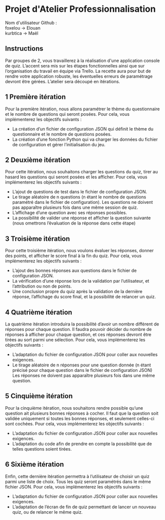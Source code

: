# Projet d'Atelier Professionnalisation

Nom d'utilisateur Github : <br>
foxelou -> Elouan<br>
kurbtica -> Maël

## Instructions

Par groupes de 2, vous travaillerez à la réalisation d'une application console de quiz. L’accent sera mis sur les étapes fonctionnelles ainsi que sur l’organisation du travail en équipe via Trello. La recette aura pour but de rendre votre application robuste, les éventuelles erreurs de paramétrage devront être gérées. L’atelier sera découpé en itérations.

## 1 Première itération
Pour la première itération, nous allons paramétrer le thème du questionnaire et le nombre de questions qui seront posées.
Pour cela, vous implémenterez les objectifs suivants :
- La création d’un fichier de configuration JSON qui définit le thème du questionnaire et le nombre de questions posées.
- La création d’une fonction Python qui va charger les données du fichier de configuration et gérer l’initialisation du jeu.
## 2 Deuxième itération
Pour cette itération, nous souhaitons charger les questions du quiz, tirer au hasard les questions qui seront posées et les afficher.
Pour cela, vous implémenterez les objectifs suivants :
- L’ajout de questions de test dans le fichier de configuration JSON.
- Le tirage aléatoire de n questions (n étant le nombre de questions paramétré dans le fichier de configuration). Les questions ne doivent pas apparaître plusieurs fois dans une même session de quiz.
- L’affichage d’une question avec ses réponses possibles.
- La possibilité de valider une réponse et afficher la question suivante (nous omettrons l’évaluation de la réponse dans cette étape)
## 3 Troisième itération
Pour cette troisième itération, nous voulons évaluer les réponses, donner des points, et afficher le score final à la fin du quiz.
Pour cela, vous implémenterez les objectifs suivants :
- L’ajout des bonnes réponses aux questions dans le fichier de configuration JSON.
- La vérification d’une réponse lors de la validation par l’utilisateur, et l’attribution ou non de points.
- Une conclusion propre du quiz après la validation de la dernière réponse, l’affichage du score final, et la possibilité de relancer un quiz.
## 4 Quatrième itération
La quatrième itération introduira la possibilité d’avoir un nombre différent de réponses pour chaque question. Il faudra pouvoir décider du nombre de réponses à afficher pour chaque question, et ces réponses devront être tirées au sort parmi une sélection.
Pour cela, vous implémenterez les objectifs suivants :
- L’adaptation du fichier de configuration JSON pour coller aux nouvelles exigences.
- Le tirage aléatoire de n réponses pour une question donnée (n étant précisé pour chaque question dans le fichier de configuration JSON) Les réponses ne doivent pas apparaître plusieurs fois dans une même question.
## 5 Cinquième itération
Pour la cinquième itération, nous souhaitons rendre possible qu’une question ait plusieurs bonnes réponses à cocher. Il faut que la question soit validée uniquement si toutes les bonnes réponses, et seulement celles-ci sont cochées.
Pour cela, vous implémenterez les objectifs suivants :
- L’adaptation du fichier de configuration JSON pour coller aux nouvelles exigences.
- L’adaptation du code afin de prendre en compte la possibilité que de telles questions soient tirées.
## 6 Sixième itération
Enfin, cette dernière itération permettra à l’utilisateur de choisir un quiz parmi une liste de choix.
Tous les quiz seront paramétrés dans le même fichier JSON. Pour cela, vous implémenterez les objectifs suivants :
- L’adaptation du fichier de configuration JSON pour coller aux nouvelles exigences.
- L’adaptation de l’écran de fin de quiz permettant de lancer un nouveau quiz, ou de relancer le même quiz.